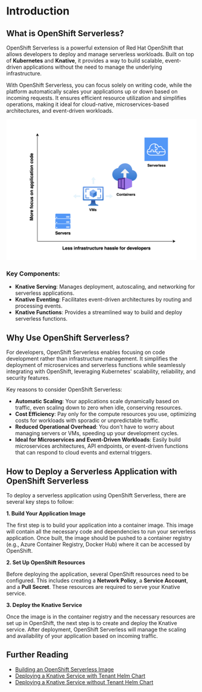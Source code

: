 # Introduction

## What is OpenShift Serverless?

OpenShift Serverless is a powerful extension of Red Hat OpenShift that allows developers to deploy and manage serverless workloads. Built on top of **Kubernetes** and **Knative**, it provides a way to build scalable, event-driven applications without the need to manage the underlying infrastructure.




With OpenShift Serverless, you can focus solely on writing code, while the platform automatically scales your applications up or down based on incoming requests. It ensures efficient resource utilization and simplifies operations, making it ideal for cloud-native, microservices-based architectures, and event-driven workloads.

![here](../../img/openshift%20serverless/serverless-benefit.png)

### Key Components:
- **Knative Serving**: Manages deployment, autoscaling, and networking for serverless applications.
- **Knative Eventing**: Facilitates event-driven architectures by routing and processing events.
- **Knative Functions**: Provides a streamlined way to build and deploy serverless functions.

## Why Use OpenShift Serverless?

For developers, OpenShift Serverless enables focusing on code development rather than infrastructure management. It simplifies the deployment of microservices and serverless functions while seamlessly integrating with OpenShift, leveraging Kubernetes' scalability, reliability, and security features.


Key reasons to consider OpenShift Serverless:

- **Automatic Scaling**: Your applications scale dynamically based on traffic, even scaling down to zero when idle, conserving resources.  
- **Cost Efficiency**: Pay only for the compute resources you use, optimizing costs for workloads with sporadic or unpredictable traffic.  
- **Reduced Operational Overhead**: You don't have to worry about managing servers or VMs, speeding up your development cycles.  
- **Ideal for Microservices and Event-Driven Workloads**: Easily build microservices architectures, API endpoints, or event-driven functions that can respond to cloud events and external triggers.  

## How to Deploy a Serverless Application with OpenShift Serverless

To deploy a serverless application using OpenShift Serverless, there are several key steps to follow:

**1. Build Your Application Image**

The first step is to build your application into a container image. This image will contain all the necessary code and dependencies to run your serverless application. Once built, the image should be pushed to a container registry (e.g., Azure Container Registry, Docker Hub) where it can be accessed by OpenShift.

**2. Set Up OpenShift Resources**

Before deploying the application, several OpenShift resources need to be configured. This includes creating a **Network Policy**, a **Service Account**, and a **Pull Secret**. These resources are required to serve your Knative service.

**3. Deploy the Knative Service**

Once the image is in the container registry and the necessary resources are set up in OpenShift, the next step is to create and deploy the Knative service. After deployment, OpenShift Serverless will manage the scaling and availability of your application based on incoming traffic.


## Further Reading
-  [Building an OpenShift Serverless Image](Building-an-OpenShift-Serverless-Image.md)
-  [Deploying a Knative Service with Tenant Helm Chart](quick-start-guide-with-tenant-chart.md)
-  [Deploying a Knative Service without Tenant Helm Chart](quick-start-guide-without-tenant-chart.md)
